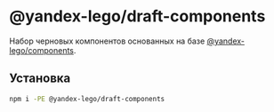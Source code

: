 # @yandex-lego/draft-components

Набор черновых компонентов основанных на базе [@yandex-lego/components][lego-components].

## Установка

```sh
npm i -PE @yandex-lego/draft-components
```

[lego-components]: https://github.yandex-team.ru/search-interfaces/frontend/tree/master/packages/lego-components
